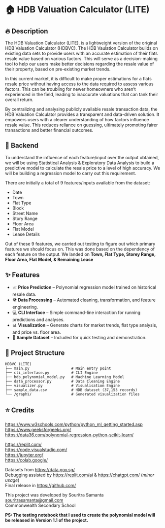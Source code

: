 # 🏠 HDB Valuation Calculator (LITE)
## 🔥 Description
The HDB Valuation Calculator (LITE), is a lightweight version of the original HDB Valuation Calculator (HDBVC). The HDB Vaulation Calculator builds on existing data sets to provide users with an accurate estimation of their flats resale value based on various factors. This will serve as a decision-making tool to help our users make better decisions regarding the resale value of their property, based on pre-existing market trends. 

In this current market, it is difficult to make proper estimations for a flats resale price without having access to the data required to assess various factors. This can be troubling for newer homeowners who aren’t experienced in the field, leading to inaccurate valuations that can tank their overall return.

By centralizing and analysing publicly available resale transaction data, the HDB Valuation Calculator provides a transparent and data-driven solution. It empowers users with a clearer understanding of how factors influence resale value. This reduces reliance on guessing, ultimately promoting fairer transactions and better financial outcomes.

## 🔨 Backend
To understand the influence of each feature/input over the output obtained, we will be using Statistical Analysis & Exploratory Data Analysis to build a predictive model to calculate the resale price to a level of high accuracy. We will be building a regression model to carry out this requirement. 

There are initially a total of 9 features/inputs available from the dataset: 

- Date 
- Town
- Flat Type 
- Block 
- Street Name 
- Story Range 
- Floor Area 
- Flat Model 
- Lease Details

Out of these 9 features, we carried out testing to figure out which primary features we should focus on. This was done based on the dependency of each feature on the output. We landed on **Town, Flat Type, Storey Range, Floor Area, Flat Model, & Remaining Lease**

## ✨ Features
- 📈 **Price Prediction** – Polynomial regression model trained on historical resale data.
- 🛠 **Data Processing** – Automated cleaning, transformation, and feature engineering.
- 💻 **CLI Interface** – Simple command-line interaction for running predictions and analyses.
- 📊 **Visualization** – Generate charts for market trends, flat type analysis, and price vs. floor area.
- 📂 **Sample Dataset** – Included for quick testing and demonstration.

## 📂 Project Structure
```
HDBVC (LITE)
├── main.py                   # Main entry point 
├── cli_interface.py          # CLI Engine
├── hdb_polynomial_model.py   # Machine Learning Model
├── data_processor.py         # Data Cleaning Engine
├── visualizer.py             # Visualisation Engine
├── sample_data.csv           # HDB dataset (37,153 records)
└── /graphs/                  # Generated visualization files
```

## ⭐ Credits
https://www.w3schools.com/python/python_ml_getting_started.asp  
https://www.geeksforgeeks.org/  
https://data36.com/polynomial-regression-python-scikit-learn/  

https://replit.com/  
https://code.visualstudio.com/  
https://jupyter.org/  
https://colab.google/  

Datasets from https://data.gov.sg/  
Debugging assisted by https://replit.com/ai & https://chatgpt.com/ (_minor usage_)  
Final release in https://github.com/  

This project was developed by Souritra Samanta  
souritrasamanta@gmail.com  
Commonwealth Secondary School  

**PS: The testing notebook that I used to create the polynomial model will be released in Version 1.1 of the project.**
